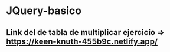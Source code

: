 # JQuery-basico


## Link del de tabla de multiplicar ejercicio => https://keen-knuth-455b9c.netlify.app/
